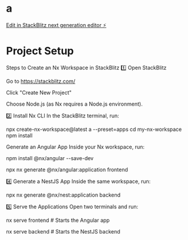 # a

[Edit in StackBlitz next generation editor ⚡️](https://stackblitz.com/~/github.com/acsgunc/a)

# Project Setup


Steps to Create an Nx Workspace in StackBlitz
1️⃣ Open StackBlitz

Go to https://stackblitz.com/

Click "Create New Project"

Choose Node.js (as Nx requires a Node.js environment).

2️⃣ Install Nx CLI
In the StackBlitz terminal, run:

npx create-nx-workspace@latest a --preset=apps
cd my-nx-workspace
npm install

Generate an Angular App
Inside your Nx workspace, run:

npm install @nx/angular --save-dev

npx nx generate @nx/angular:application frontend


4️⃣ Generate a NestJS App
Inside the same workspace, run:

npx nx generate @nx/nest:application backend


5️⃣ Serve the Applications
Open two terminals and run:

nx serve frontend  # Starts the Angular app

nx serve backend  # Starts the NestJS backend



